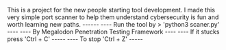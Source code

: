 This is a project for the new people starting tool development. I made this very simple port scanner to help them understand cybersecurity is fun and worth learning new paths. ------
 ---- Run the tool by > 'python3 scaner.py'     ----
 ---- By Megalodon Penetration Testing Framework  ----
      ---- If it stucks press 'Ctrl + C' -----
      ---- To stop 'Ctrl + Z'    -----
